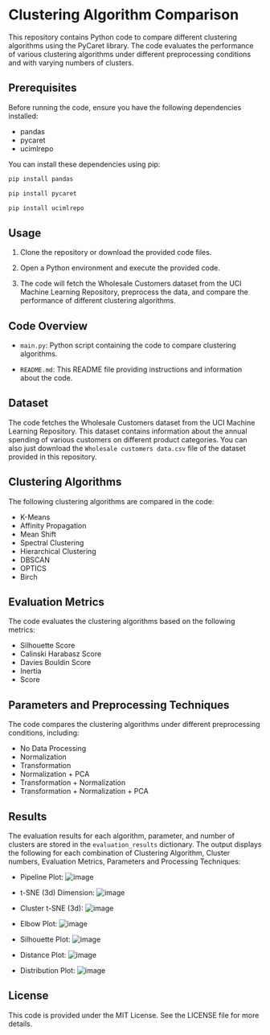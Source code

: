 # Clustering Algorithm Comparison

This repository contains Python code to compare different clustering algorithms using the PyCaret library. The code evaluates the performance of various clustering algorithms under different preprocessing conditions and with varying numbers of clusters.

## Prerequisites

Before running the code, ensure you have the following dependencies installed:

- pandas
- pycaret
- ucimlrepo

You can install these dependencies using pip:

```bash
pip install pandas
```
```bash
pip install pycaret
```
```bash
pip install ucimlrepo
```

## Usage

1. Clone the repository or download the provided code files.

2. Open a Python environment and execute the provided code.

3. The code will fetch the Wholesale Customers dataset from the UCI Machine Learning Repository, preprocess the data, and compare the performance of different clustering algorithms.

## Code Overview

- `main.py`: Python script containing the code to compare clustering algorithms.

- `README.md`: This README file providing instructions and information about the code.

## Dataset

The code fetches the Wholesale Customers dataset from the UCI Machine Learning Repository. This dataset contains information about the annual spending of various customers on different product categories. You can also just download the `Wholesale customers data.csv` file of the dataset provided in this repository. 

## Clustering Algorithms

The following clustering algorithms are compared in the code:

- K-Means
- Affinity Propagation
- Mean Shift
- Spectral Clustering
- Hierarchical Clustering
- DBSCAN
- OPTICS
- Birch

## Evaluation Metrics

The code evaluates the clustering algorithms based on the following metrics:

- Silhouette Score
- Calinski Harabasz Score
- Davies Bouldin Score
- Inertia
- Score

## Parameters and Preprocessing Techniques

The code compares the clustering algorithms under different preprocessing conditions, including:

- No Data Processing
- Normalization
- Transformation
- Normalization + PCA
- Transformation + Normalization
- Transformation + Normalization + PCA

## Results

The evaluation results for each algorithm, parameter, and number of clusters are stored in the `evaluation_results` dictionary. The output displays the following for each combination of Clustering Algorithm, Cluster numbers, Evaluation Metrics, Parameters and Processing Techniques:

- Pipeline Plot:
 ![image](https://github.com/NEMERO21/Clustering-using-Pycaret/assets/97607950/9609e9b1-0c3d-4a96-ae97-a48cad4410fa)

- t-SNE (3d) Dimension:
  ![image](https://github.com/NEMERO21/Clustering-using-Pycaret/assets/97607950/ddefa625-4030-4ff1-9223-aefa57792524)

- Cluster t-SNE (3d):
  ![image](https://github.com/NEMERO21/Clustering-using-Pycaret/assets/97607950/e26526ef-5c4b-4c47-bdb7-fddad2b1232a)

- Elbow Plot:
  ![image](https://github.com/NEMERO21/Clustering-using-Pycaret/assets/97607950/e2dbccc0-20d7-4c35-9cac-ba20729f8440)

- Silhouette Plot:
  ![image](https://github.com/NEMERO21/Clustering-using-Pycaret/assets/97607950/13d1f52e-d955-4c7b-ae66-14c3a87b245a)

- Distance Plot:
  ![image](https://github.com/NEMERO21/Clustering-using-Pycaret/assets/97607950/4b36e30a-f02c-4b17-b56b-d3ecc48e2ad7)

- Distribution Plot:
  ![image](https://github.com/NEMERO21/Clustering-using-Pycaret/assets/97607950/982aab8c-b63b-4712-aeb4-a996038478c0)


## License

This code is provided under the MIT License. See the LICENSE file for more details.
